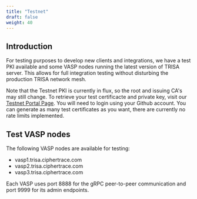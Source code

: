 ```yaml
---
title: "Testnet"
draft: false
weight: 40
---
```


## Introduction

For testing purposes to develop new clients and integrations, we have a test PKI available and some VASP nodes
running the latest version of TRISA server. This allows for full integration testing without disturbing the
production TRISA network mesh.

Note that the Testnet PKI is currently in flux, so the root and issuing CA's may still change. To retrieve your
test certificacte and private key, visit our [Testnet Portal Page](http://testnet.trisa.ciphertrace.com). You
will need to login using your Github account. You can generate as many test certificates as you want, there
are currently no rate limits implemented.

## Test VASP nodes

The following VASP nodes are available for testing:

* vasp1.trisa.ciphertrace.com
* vasp2.trisa.ciphertrace.com
* vasp3.trisa.ciphertrace.com

Each VASP uses port 8888 for the gRPC peer-to-peer communication and port 9999 for its admin endpoints.